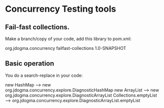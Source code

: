 # Concurrency Testing tools

## Fail-fast collections.

Make a branch/copy of your code, add this library to pom.xml:

<dependency>
    <groupId>org.jdogma.concurrency</groupId>
    <artifactId>failfast-collections</artifactId>
    <version>1.0-SNAPSHOT</version>
</dependency>


## Basic operation

You do a search-replace in your code:

new HashMap --> new org.jdogma.concurrency.explore.DiagnosticHashMap
new ArrayList --> new org.jdogma.concurrency.explore.DiagnosticArrayList
Collections.emptyList --> org.jdogma.concurrency.explore.DiagnosticArrayList.emptyList 